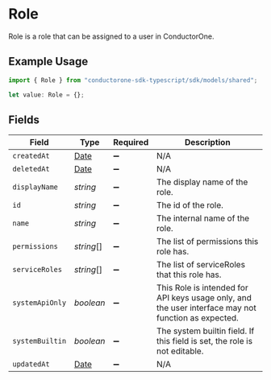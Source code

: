 # Role

Role is a role that can be assigned to a user in ConductorOne.

## Example Usage

```typescript
import { Role } from "conductorone-sdk-typescript/sdk/models/shared";

let value: Role = {};
```

## Fields

| Field                                                                                               | Type                                                                                                | Required                                                                                            | Description                                                                                         |
| --------------------------------------------------------------------------------------------------- | --------------------------------------------------------------------------------------------------- | --------------------------------------------------------------------------------------------------- | --------------------------------------------------------------------------------------------------- |
| `createdAt`                                                                                         | [Date](https://developer.mozilla.org/en-US/docs/Web/JavaScript/Reference/Global_Objects/Date)       | :heavy_minus_sign:                                                                                  | N/A                                                                                                 |
| `deletedAt`                                                                                         | [Date](https://developer.mozilla.org/en-US/docs/Web/JavaScript/Reference/Global_Objects/Date)       | :heavy_minus_sign:                                                                                  | N/A                                                                                                 |
| `displayName`                                                                                       | *string*                                                                                            | :heavy_minus_sign:                                                                                  | The display name of the role.                                                                       |
| `id`                                                                                                | *string*                                                                                            | :heavy_minus_sign:                                                                                  | The id of the role.                                                                                 |
| `name`                                                                                              | *string*                                                                                            | :heavy_minus_sign:                                                                                  | The internal name of the role.                                                                      |
| `permissions`                                                                                       | *string*[]                                                                                          | :heavy_minus_sign:                                                                                  | The list of permissions this role has.                                                              |
| `serviceRoles`                                                                                      | *string*[]                                                                                          | :heavy_minus_sign:                                                                                  | The list of serviceRoles that this role has.                                                        |
| `systemApiOnly`                                                                                     | *boolean*                                                                                           | :heavy_minus_sign:                                                                                  | This Role is intended for API keys usage only, and the user interface may not function as expected. |
| `systemBuiltin`                                                                                     | *boolean*                                                                                           | :heavy_minus_sign:                                                                                  | The system builtin field. If this field is set, the role is not editable.                           |
| `updatedAt`                                                                                         | [Date](https://developer.mozilla.org/en-US/docs/Web/JavaScript/Reference/Global_Objects/Date)       | :heavy_minus_sign:                                                                                  | N/A                                                                                                 |